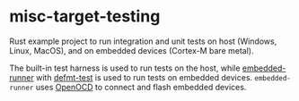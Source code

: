 # misc-target-testing

Rust example project to run integration and unit tests on host (Windows, Linux, MacOS),
and on embedded devices (Cortex-M bare metal).

The built-in test harness is used to run tests on the host,
while [embedded-runner](https://github.com/mhatzl/embedded-runner) with [defmt-test](https://crates.io/crates/defmt-test) is used to run tests on embedded devices.
`embedded-runner` uses [OpenOCD](https://openocd.org/) to connect and flash embedded devices.



